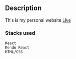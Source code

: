 ## Description
This is my personal website
[Live](https://frank-lin.herokuapp.com/)


### Stacks used

    React
    Kendo React
    HTML/CSS
